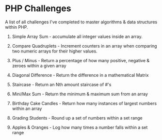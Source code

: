 # PHP Challenges

A list of all challenges I've completed to master algorithms & data structures within PHP.

1. Simple Array Sum - accumulate all integer values inside an array.

2. Compare Quadruplets - Increment counters in an array when comparing two numeric arrays for their higher values.

3. Plus / Minus - Return a percentage of how many positive, negative & zeroes within a given array

4. Diagonal Difference - Return the difference in a mathematical Matrix

5. Staircase - Return an Nth amount staircase of #'s

6. Mini/Max Sum - Return the minimum & maximum sum from an array

7. Birthday Cake Candles - Return how many instances of largest numbers within an array

8. Grading Students - Round up a set of numbers within a set range

9. Apples & Oranges - Log how many times a number falls within a set range